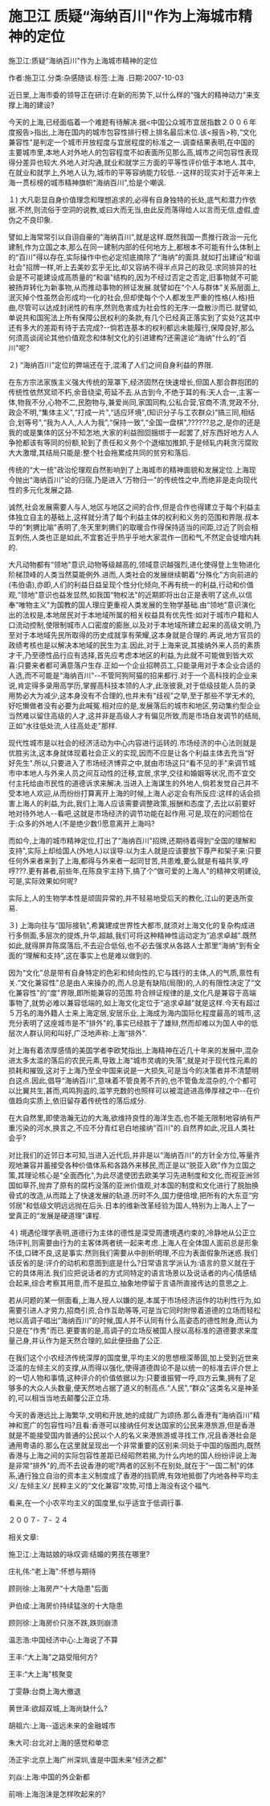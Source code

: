# 施卫江  质疑“海纳百川"作为上海城市精神的定位

施卫江:质疑“海纳百川"作为上海城市精神的定位

作者:施卫江.分类:杂感随谈.标签:上海 .日期:2007-10-03

近日里,上海市委的领导正在研讨:在新的形势下,以什么样的“强大的精神动力"来支撑上海的建设?

今天的上海,已经面临着一个难题有待解决.据<中国公众城市宜居指数２００６年度报告>指出,上海在国内的城市包容性排行榜上排名最后末位.该<报告>称,“文化兼容性"是判定一个城市开放程度与宜居程度的标准之一.调查结果表明,在中国的主要城市里,本地人对外地人的包容程度不如表面所见那么高,城市之间包容性表现得分差异也较大.外地人对沟通,就业和就学三方面的平等性评价低于本地人.其中,在就业和就学上,外地人认为,城市的平等容纳能力较低.--这样的现实对于近年来上海一贯标榜的城市精神旗帜“海纳百川",恰是个嘲讽.

１) 大凡彰显自身价值理念和理想追求的,必得有自身独特的长处,底气和潜力作依据.不然,则流俗于空洞的说教,或曰大而无当,由此反而落得给人以言而无信,虚假,虚伪之不良印象.

譬如上海常常引以自诩自豪的“海纳百川",就是这样.既然我国一贯推行政治一元化建制,作为立国之本,那么在同一建制内部的任何地方上,都根本不可能有什么体制上的“百川"得以存在,实际操作中也必定彻底摘除了“海纳"的面具.就如打出建设“和谐社会"招牌一样,听上去美妙玄乎无比,却又容纳不得半点异己的政见.求同排异的社会是不可能建设成高质量的“和谐"结构的,因为不经过否定之否定,旧事物就不可能被扬弃转化为新事物,从而推动事物的辨证发展.就譬如在“个人与群体"关系层面上,泯灭掉个性虽然会形成均一化的社会,但却使每个个人都发生严重的性格(人格)扭曲,尽管可以达成封闭性的有序,然则危害成为社会性的无序:一盘散沙而已.就譬如,单说共和国宪法上所有保障公民权利的条款,有几个已经真正落实到了实处?这其中还有多大的差距有待于去完成?--倘若连基本的权利都远未能履行,保障良好,那么何须高谈阔论其他价值观念和体制文化的引进建构?还需遑论“海纳"什么的“百川"呢?

２) “海纳百川"定位的弊端还在于,混淆了人们之间自身利益的界限.

在东方宗法家族主义强大传统的笼罩下,经济固然在快速增长,但国人那合群抱团的传统性依然冥顽不朽,余音绕梁,苟延不去.从古到今,不绝于耳的有:天人合一,主客一体,物我不分,心物不二,民胞物与,兼爱尚同,家国同构,公私合营,官商不清,党政不分,政企不明,“集体主义",“打成一片",“适应环境",(知识分子与工农群众)“搞三同,相结合,划等号",“我为人人,人人为我",“保持一致",“全国一盘棋",??????总之,是你的还是我的或是集体的区分不知怎地,大家的利益囫囵捆绑于一起罢了,好东西好地方人人争抢都该有等同的份额,轮到了责任和义务个个退缩加推卸,于是倾轧内耗贪污腐败大大激增,其结局只能是:整个社会拖累成共同的贫穷和落后.

传统的“大一统"政治伦理观自然影响到了上海城市的精神面貌和发展定位.上海现今抛出“海纳百川"论的归宿,乃是进入“万物归一"的传统性之中,而绝非是走向现代性的多元化发展之路.

诚然,社会发展需要人与人,地区与地区之间的合作,但是合作也得建立于每个利益主体独立自主的基础上,这样就分清了每个利益主体的权利和义务的范围和界限.叔本华的“刺猬比喻"表明了,冬天里刺猬们的取暖合作得保持适当的间距,过近了则会相互刺伤,人类也正是如此,不宜套近乎热乎乎地大家混作一团和气,不然定会徒增内耗的.

大凡动物都有“领地"意识,动物等级越高的,领域意识越强烈,进化使得登上生物进化阶梯顶峰的人类当然莫能例外.进而,人类社会的发展继续朝着“分殊化"方向前进的(韦伯语),亦即,人们的利益日益呈现个性分化倾向,不再有统一的利益,行动和价值观,“领地"意识也益发显然,如我国“物权法"的近期即将出台正是表明了这点,以信奉“唯物主义"为国教的国人理应更重视人类发展的生物学基础.由“领地"意识演化出的法权是,本地居民对于本地域所属的相关权益具有优先性:如对于城市户籍和人口流动控制,使限制城市人口密度的膨胀,以及对于本地域所建立起来的高级文明,乃至对于本地域先民所取得的历史成就享有荣耀,这本身就是合理的.再说,地方官员的政绩考核也是以解决本地域的民生为主.因此,对于上海来说,其接纳外来人员的素质才干,乃至德性品行应有选择,首先应考虑本地区的利益,为此就不可能做到皆大欢喜:只要来者都可满意落户生存.正如一个企业招聘员工,只能录用对于本企业合适的人选,而不可能是“海纳百川"--不管阿狗阿猫的招来都行.对于一个高科技的企业来说,肯定得多录用高学历,掌握高科技本领的人才,此涨彼衰,对于低级技能人员的录用势必大为减少,这本身没有不合理的,也并未有“歧视"之举,至于那些不学无术的,好吃懒做者没有必要为此喊冤.相对应的是,发展落后的城市和地区,劳动集约型企业当然难以留住高级的人才,这并非是高级人才有偏见所致,而是市场自发调节的结局,正如“水往低处流,人往高处走"那样.

现代性城市是以社会的经济活动为中心内容进行运转的.市场经济的中心法则就是优胜劣汰,这本身就体现着社会正义的实现,因而不应是让各个利益主体去充当“好好先生".所以,只要进入了市场经济博弈之中,就由市场这只“看不见的手"来调节城市中本地人与外来人员之间互动性的迁移,宜居,求学,交往和婚姻等状况,而不宜交付主托给由市民性的道德诉求来解决.当进入上海谋生的外地人,倘若发觉自己并不受本地人欢迎,从而纷纷打算离开上海的时候,上海人必定会有所反应:这样的话会损害上海人的利益,为此,我们上海人应该需要调整政策,报酬和态度了,去比以前要好地对待外地人--看吧,这就是市场经济的调节功能在起作用.可是,现在的问题恰在于:众多的外地人(不是绝少数!)愿意离开上海吗?

而如今,上海的城市精神定位,打出了“海纳百川"招牌,还期待着得到“全国的理解和支持",实际上却给国人(外地人)以误导:以为主人就是应该要放下尊严和架子来:只要任何外来者来到了上海,都得与外来者一起同甘苦,共患难,要么就是有福共享,哼哼???.更有甚者,前些年,在陈良宇主持下,搞了个“做可爱的上海人"的精神文明建设,可是,实际效果如何呢?

实际上,人的生物学本性是顽固异常的,并不轻易地受后天的教化,江山的更迭所变易.

３) 上海向往与“国际接轨",希冀建成世界性大都市,就须对上海文化的复杂构成进行多侧面,多层次的提炼,升华,超越,我们可将这种精神性运动定为“追求卓越".既然如此,就得屏弃陈腐落后,不去迎合低俗,也不必去强求从各路人士那里“海纳"到有全面的“理解和支持",这在事实上也是难以做到的.

因为“文化"总是带有自身特定的色彩和倾向性的,它与践行的主体,人的气质,禀性有关.“文化兼容性"总是由人来操办的,而人总是有缺陷(局限)的,人的有限性决定了“文化兼容性"的“度"界限,即所能兼容的范围.符合辨证规律的是,文化凡是兼容于高端事物了,就势必难以兼容低端的,如上海文化定位于“追求卓越"就是这样.今天有超过５万名的海外籍人士来上海定居,安居乐业,上海成为海内国际化程度最高的城市,这充分表明了这座城市是不“排外"的,事实已经胜于了雄辩,然而却难以为国人中的低层次人群认同和叫好,广泛地声称:上海“排外".

对上海有着浓厚感情的美国学者李欧梵指出,上海精神在近几十年来的发展中,混杂进太多太滥的落后的农民元素,导致上海“城市灵魂的失落",就是对于现代性元素的损耗和摧毁,这对于上海乃至全中国来说是一大损失,可是当今的决策者并不清楚明白这点.因此,倡导“海纳百川",意味着不管良莠不齐的,也不管鱼龙混杂的,个个都可以比翼共生,甚而,鸡鸣狗盗的,滥竽充数的也照样可以被混迹进高俸厚禄之中--在价值趋向实质上,依旧留存着传统性的落后成分.

在大自然里,即使浩瀚无边的大海,欲维持良性的海洋生态,也不能无限制地容纳有严重污染的河水,换言之,不应不分青红皂白地接纳“百川"的.自然界如此,况且人类社会乎?

对比我们的近邻日本可知,当进入近代后,并非是以“海纳百川"的方针全方位,等量齐观地兼容并蓄接受各种价值体系和各路外来移民,而正是以“脱亚入欧"作为立国之策,其理论核心是“全面西化",为此尽遣使团去欧美学习先进制度和文化,而视亚洲邻国如草芥,抛弃了原有的腐朽没落的亚洲价值观,对本国的制度和文化进行了脱胎换骨式的改造,从而踏上了快速发展的轨道.历时不久,国力便倍增,把所有的大东亚“穷邻居"和低级文明远远抛在后头.日本的维新改革经验为国人,特别为上海人上了一堂真正的“发展是硬道理"课程.

４) 境遇伦理学表明,道德行为主体的德性是深受周遭境遇约束的,冷静地从公正立场评判,则需要由行为的主客体两者统一起来考虑.上海人在全体国人面前总是形象不佳,口碑不良,这是事实.然则我们需要从中剖析明理,不应为表面假象所迷惑.我们该反省的是:评介的动机和意图到底是什么?日常语言学派认为:语言的意义就在于它的具体用法.我们应把说话者的方式同特定的语言场景以及说话者的内心情感结合起来,综合考察其用意,而不是孤立,抽象地停留于言语所直接传达的意思之上.

若从问题的某一侧面看,上海人授人以嫌的是,本属于市场经济运作的功利性行为,如需要引进人才劳力,招商引资,合作互助等等,可是当它同时附带着道德的立场而轻松地以高调子唱出“海纳百川"的时候,国人并不认同有什么高姿态的德性附身,而认为只是在“作秀"而已.更要害的是,高调子的立场反被国人授以高标准的道德要求来度量己身,并认作为是天然合理的,如此便扭曲了公正.

在我们这个小农经济传统深厚的国度里,平均主义的思想根深蒂固,加上受到近世来泛滥的左倾主义的支撑,从而得以强化,使得道德舆论不是以统一的标准去评介世上的一切人物和事情,这种评介的价值依据以为:只要谁振臂一呼,四方云集,拥有了足够多的大众人头数量,便天然地占据了道义的制高点.“人民",“群众"这类名义是神圣的,可以相当当地去颠覆公正立场.

今天的香港远比上海繁华,文明和开放,她的成就广为颂扬.那么香港有“海纳百川"精神和宽广的包容性吗?且看:香港可以接纳任何发达国家的公民来港旅游,但是香港就是不能接受国内普通的公民以个人的名义来港旅游或寻找工作,况且香港社会是通用粤语的.那么在这里就呈现出一个非常重要的区别来:同处于中国的版图内,既然香港与上海之间的实际包容性差距已经昭然若揭,为什么内地的国人纷纷评说上海是非常“排外"的,而不去说香港的呢?两者的区别不在别处,就在于“一国二制"的体系,通行独立自治的资本主义制度成了香港的挡箭牌,有效地抵御了内地各种平均主义/ 左倾主义/ 民粹主义的“文化兼容"攻势,可惜上海没有这个福气.

看来,在一个小农平均主义的国度里,似乎适宜于低调行事.

２００７- ７- ２４



相关文章:

施卫江:上海姑娘的咏叹调:结婚的男孩在哪里?

庄礼伟:“老上海":怀想与期待

顾则徐:上海房产“十大隐患"后面

尹伯成:上海房价持续猛涨的十大隐患

顾则徐:上海房价只涨不跌,跌则崩溃

温志浩:中国经济中心:上海说了不算

王丰:“大上海"之路受阻何方?

王丰:“大上海"核聚变

丁雯静:台商上海大撤退

黄世泽:欲超双城,上海尚缺什么?

胡祖六:上海--遥远未来的金融城市

朱大可:台北对上海的感觉和单恋

汤正宇:北京上海广州深圳,谁是中国未来“经济之都"

刘焱:上海:中国的外企新都

前哨:上海泡沫是怎样吹起来的?